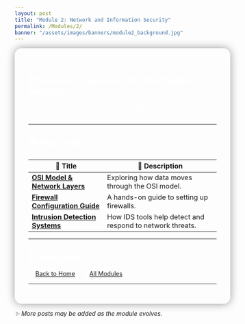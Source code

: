 ```yaml
---
layout: post
title: "Module 2: Network and Information Security"
permalink: /Modules/2/
banner: "/assets/images/banners/module2_background.jpg"
---
```


<section style="background-image: url('/assets/images/banners/module2_background.jpg'); background-size: cover; padding: 2rem; color: white; border-radius: 1rem; box-shadow: 0 0 20px rgba(0,0,0,0.4);">

# 📘 Module 2: Network and Information Security

Explore the key concepts, practices, and reflections covered in this module. Below is a list of posts with summaries.

---

## 📚 Post Index

| 📄 Title | 📝 Description |
|---------|----------------|
| [**OSI Model & Network Layers**](./OSI_Model_&_Network_Layers.md) | Exploring how data moves through the OSI model. |
| [**Firewall Configuration Guide**](./Firewall_Configuration_Guide.md) | A hands-on guide to setting up firewalls. |
| [**Intrusion Detection Systems**](./Intrusion_Detection_Systems.md) | How IDS tools help detect and respond to network threats. |

---

## 🧭 Navigation

🔙 [Back to Home](/) &nbsp;|&nbsp; 🔗 [All Modules](/categories.html)

---

</section>

*✨ More posts may be added as the module evolves.*
